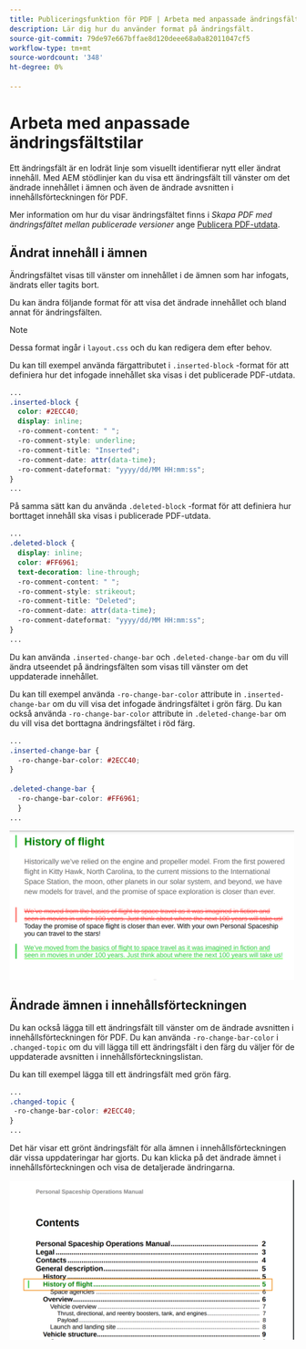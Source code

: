 ```yaml
---
title: Publiceringsfunktion för PDF | Arbeta med anpassade ändringsfältstilar
description: Lär dig hur du använder format på ändringsfält.
source-git-commit: 79de97e667bffae8d120deee68a0a82011047cf5
workflow-type: tm+mt
source-wordcount: '348'
ht-degree: 0%

---
```


# Arbeta med anpassade ändringsfältstilar

Ett ändringsfält är en lodrät linje som visuellt identifierar nytt eller ändrat innehåll. Med AEM stödlinjer kan du visa ett ändringsfält till vänster om det ändrade innehållet i ämnen och även de ändrade avsnitten i innehållsförteckningen för PDF.

Mer information om hur du visar ändringsfältet finns i *Skapa PDF med ändringsfältet mellan publicerade versioner* ange
[Publicera PDF-utdata](../web-editor/native-pdf-web-editor.md).

## Ändrat innehåll i ämnen

Ändringsfältet visas till vänster om innehållet i de ämnen som har infogats, ändrats eller tagits bort.

Du kan ändra följande format för att visa det ändrade innehållet och bland annat för ändringsfälten.


>[!NOTE]
>
>Dessa format ingår i `layout.css` och du kan redigera dem efter behov.

Du kan till exempel använda färgattributet i `.inserted-block` -format för att definiera hur det infogade innehållet ska visas i det publicerade PDF-utdata.


```css
...
.inserted-block { 
  color: #2ECC40; 
  display: inline; 
  -ro-comment-content: " "; 
  -ro-comment-style: underline; 
  -ro-comment-title: "Inserted"; 
  -ro-comment-date: attr(data-time); 
  -ro-comment-dateformat: "yyyy/dd/MM HH:mm:ss"; 
} 
...
```

På samma sätt kan du använda `.deleted-block` -format för att definiera hur borttaget innehåll ska visas i publicerade PDF-utdata.

```css
...
.deleted-block { 
  display: inline; 
  color: #FF6961; 
  text-decoration: line-through; 
  -ro-comment-content: " "; 
  -ro-comment-style: strikeout; 
  -ro-comment-title: "Deleted"; 
  -ro-comment-date: attr(data-time); 
  -ro-comment-dateformat: "yyyy/dd/MM HH:mm:ss"; 
} 
...
```

Du kan använda `.inserted-change-bar` och `.deleted-change-bar` om du vill ändra utseendet på ändringsfälten som visas till vänster om det uppdaterade innehållet.

Du kan till exempel använda `-ro-change-bar-color` attribute in `.inserted-change-bar` om du vill visa det infogade ändringsfältet i grön färg. Du kan också använda `-ro-change-bar-color` attribute in `.deleted-change-bar` om du vill visa det borttagna ändringsfältet i röd färg.

```css
...
.inserted-change-bar { 
  -ro-change-bar-color: #2ECC40; 
} 

.deleted-change-bar { 
  -ro-change-bar-color: #FF6961; 
  } 
...
```

<img src="./assets/changed-bar-content.png" alt="Innehåll i ändrat fältavsnitt" width="500">

## Ändrade ämnen i innehållsförteckningen

Du kan också lägga till ett ändringsfält till vänster om de ändrade avsnitten i innehållsförteckningen för PDF. Du kan använda `-ro-change-bar-color` i `.changed-topic` om du vill lägga till ett ändringsfält i den färg du väljer för de uppdaterade avsnitten i innehållsförteckningslistan.

Du kan till exempel lägga till ett ändringsfält med grön färg.

```css
...
.changed-topic { 
 -ro-change-bar-color: #2ECC40; 
}  
...
```


Det här visar ett grönt ändringsfält för alla ämnen i innehållsförteckningen där vissa uppdateringar har gjorts. Du kan klicka på det ändrade ämnet i innehållsförteckningen och visa de detaljerade ändringarna.

<img src="./assets/changed-bar-TOC.png" alt="Innehållsförteckning för ändrat fält" width="500">
